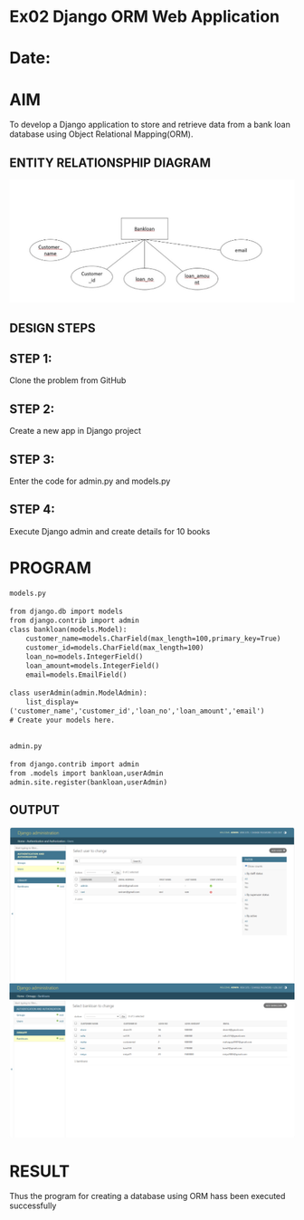 # Ex02 Django ORM Web Application
# Date:
# AIM
To develop a Django application to store and retrieve data from a bank loan database using Object Relational Mapping(ORM).

## ENTITY RELATIONSPHIP DIAGRAM
![alt text](ormweb/ormapp/erdg.jpg) 
## DESIGN STEPS
## STEP 1:
Clone the problem from GitHub

## STEP 2:
Create a new app in Django project

## STEP 3:
Enter the code for admin.py and models.py

## STEP 4:
Execute Django admin and create details for 10 books

# PROGRAM
~~~
models.py

from django.db import models
from django.contrib import admin
class bankloan(models.Model):
    customer_name=models.CharField(max_length=100,primary_key=True)
    customer_id=models.CharField(max_length=100)
    loan_no=models.IntegerField()
    loan_amount=models.IntegerField()
    email=models.EmailField()
 
class userAdmin(admin.ModelAdmin):
    list_display=('customer_name','customer_id','loan_no','loan_amount','email')
# Create your models here.
~~~
~~~

admin.py

from django.contrib import admin
from .models import bankloan,userAdmin
admin.site.register(bankloan,userAdmin)
~~~







## OUTPUT
![alt text](output1.png)
![alt text](output2.png)
# RESULT
Thus the program for creating a database using ORM hass been executed successfully
